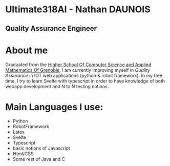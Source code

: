 Ultimate318AI - Nathan DAUNOIS
==============================

Quality Assurance Engineer
------------------------------


# About me 

Graduated from the [Higher School Of Computer Science and Applied Mathematics Of Grenoble](https://ensimag.grenoble-inp.fr/en/),
I am currently improving myself in *Quality Assurance* in IOT web applications (python & robot framework). In my free time, I try to learn Svelte with typescript in order to have knowledge of both webapp development and N to N testing notions.

# Main Languages I use:

 - Python
 - RobotFramework
 - Latex
 - Svelte
 - Typescript
 - basic notions of Javascript
 - Html/CSS
 - Some rest of Java and C

